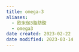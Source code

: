 ```yaml
---
title: omega-3
aliases:
  - 欧米伽3脂肪酸
  - omega3
date created: 2023-02-22
date modified: 2023-03-14
---
```

